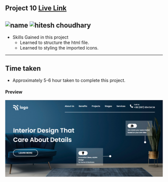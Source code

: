## Project 10 [Live Link](https://interior-design-og.netlify.app)

![name](https://img.shields.io/badge/Omkar--Gujja-OG)
![hitesh choudhary](https://img.shields.io/badge/Hitesh--Choudhary-Full--stack--JS--bootcamp-red)
---

-   Skills Gained in this project
    -   Learned to structure the html file.
    -   Learned to styling the imported icons.

---

## Time taken

-   Approximately 5-6 hour taken to complete this project.

#### Preview

![Desktop](./ss/preveiw.png)
